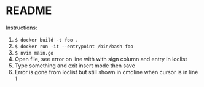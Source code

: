 # README

Instructions:

1. `$ docker build -t foo .`
2. `$ docker run -it --entrypoint /bin/bash foo`
3. `$ nvim main.go`
4. Open file, see error on line with with sign column and entry in loclist
5. Type something and exit insert mode then save
6. Error is gone from loclist but still shown in cmdline when cursor is in line 1

